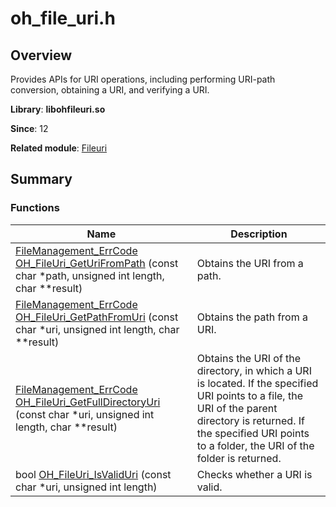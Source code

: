 # oh_file_uri.h


## Overview

Provides APIs for URI operations, including performing URI-path conversion, obtaining a URI, and verifying a URI.

**Library**: **libohfileuri.so**

**Since**: 12

**Related module**: [Fileuri](fileuri.md)


## Summary


### Functions

| Name| Description| 
| -------- | -------- |
| [FileManagement_ErrCode](_file_i_o.md#filemanagement_errcode) [OH_FileUri_GetUriFromPath](fileuri.md#oh_fileuri_geturifrompath) (const char \*path, unsigned int length, char \*\*result) | Obtains the URI from a path. | 
| [FileManagement_ErrCode](_file_i_o.md#filemanagement_errcode) [OH_FileUri_GetPathFromUri](fileuri.md#oh_fileuri_getpathfromuri) (const char \*uri, unsigned int length, char \*\*result) | Obtains the path from a URI. | 
| [FileManagement_ErrCode](_file_i_o.md#filemanagement_errcode) [OH_FileUri_GetFullDirectoryUri](fileuri.md#oh_fileuri_getfulldirectoryuri) (const char \*uri, unsigned int length, char \*\*result) | Obtains the URI of the directory, in which a URI is located. If the specified URI points to a file, the URI of the parent directory is returned. If the specified URI points to a folder, the URI of the folder is returned. | 
| bool [OH_FileUri_IsValidUri](fileuri.md#oh_fileuri_isvaliduri) (const char \*uri, unsigned int length) | Checks whether a URI is valid. | 
